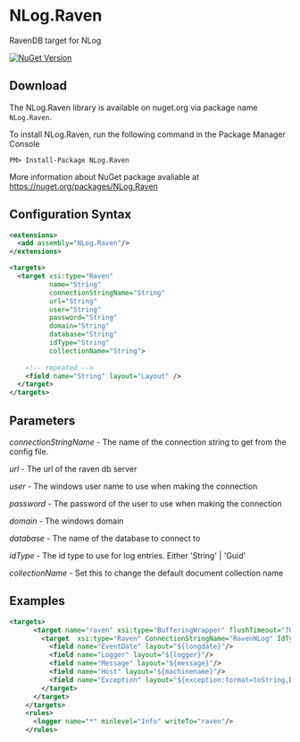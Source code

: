 # NLog.Raven
RavenDB target for NLog

[![NuGet Version](https://img.shields.io/nuget/v/NLog.Raven.svg?style=flat-square)](https://www.nuget.org/packages/NLog.Raven/) 

## Download

The NLog.Raven library is available on nuget.org via package name `NLog.Raven`.

To install NLog.Raven, run the following command in the Package Manager Console

    PM> Install-Package NLog.Raven
    
More information about NuGet package avaliable at
<https://nuget.org/packages/NLog.Raven>

## Configuration Syntax

```xml
<extensions>
  <add assembly="NLog.Raven"/>
</extensions>

<targets>
  <target xsi:type="Raven"
          name="String"
          connectionStringName="String"
          url="String"
          user="String"
          password="String"
          domain="String"
          database="String"          
          idType="String"
          collectionName="String">
    
    <!-- repeated --> 
    <field name="String" layout="Layout" />    
  </target>
</targets>
```
## Parameters

_connectionStringName_ - The name of the connection string to get from the config file. 

_url_ - The url of the raven db server

_user_ - The windows user name to use when making the connection

_password_ - The password of the user to use when making the connection

_domain_ - The windows domain

_database_ - The name of the database to connect to

_idType_ - The id type to use for log entries. Either 'String' | 'Guid'

_collectionName_ - Set this to change the default document collection name

## Examples

```xml
<targets>
      <target name="raven" xsi:type="BufferingWrapper" flushTimeout="7000">
        <target  xsi:type="Raven" ConnectionStringName="RavenNLog" IdType="Guid" CollectionName="LogEntries">
          <field name="EventDate" layout="${longdate}"/>
          <field name="Logger" layout="${logger}"/>
          <field name="Message" layout="${message}"/>
          <field name="Host" layout="${machinename}"/>
          <field name="Exception" layout="${exception:format=toString,Data:maxInnerExceptionLevel=10}"/>
        </target>
      </target>
    </targets>
    <rules>
      <logger name="*" minlevel="Info" writeTo="raven"/>
    </rules>
```


